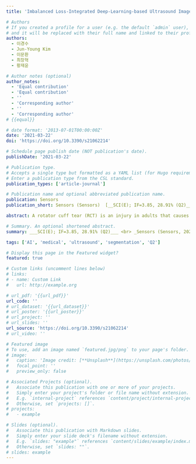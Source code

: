 ```yaml
---
title: 'Imbalanced Loss-Integrated Deep-Learning-based Ultrasound Image Analysis for Diagnosis of Rotator-Cuff Tear'

# Authors
# If you created a profile for a user (e.g. the default `admin` user), write the username (folder name) here
# and it will be replaced with their full name and linked to their profile.
authors:
  - 이경수
  - Jun-Young Kim
  - 이문환
  - 최창혁
  - 황재윤

# Author notes (optional)
author_notes:
  - 'Equal contribution'
  - 'Equal contribution'
  - ''
  - 'Corresponding author'
  - ''
  - 'Corresponding author'
# {{equal}}

# date format: '2013-07-01T00:00:00Z'
date: '2021-03-22'
doi: 'https://doi.org/10.3390/s21062214'

# Schedule page publish date (NOT publication's date).
publishDate: '2021-03-22'

# Publication type.
# Accepts a single type but formatted as a YAML list (for Hugo requirements).
# Enter a publication type from the CSL standard.
publication_types: ['article-journal']

# Publication name and optional abbreviated publication name.
publication: Sensors
publication_short: Sensors (Sensors)  [__SCI(E); IF=3.85, 28.91% (Q2)__]

abstract: A rotator cuff tear (RCT) is an injury in adults that causes difficulty in moving, weakness, and pain. Only limited diagnostic tools such as magnetic resonance imaging (MRI) and ultrasound Imaging (UI) systems can be utilized for an RCT diagnosis. Although UI offers comparable performance at a lower cost to other diagnostic instruments such as MRI, speckle noise can occur the degradation of the image resolution. Conventional vision-based algorithms exhibit inferior performance for the segmentation of diseased regions in UI. In order to achieve a better segmentation for diseased regions in UI, deep-learning-based diagnostic algorithms have been developed. However, it has not yet reached an acceptable level of performance for application in orthopedic surgeries. In this study, we developed a novel end-to-end fully convolutional neural network, denoted as Segmentation Model Adopting a pRe-trained Classification Architecture (SMART-CA), with a novel integrated on positive loss function (IPLF) to accurately diagnose the locations of RCT during an orthopedic examination using UI. Using the pre-trained network, SMART-CA can extract remarkably distinct features that cannot be extracted with a normal encoder. Therefore, it can improve the accuracy of segmentation. In addition, unlike other conventional loss functions, which are not suited for the optimization of deep learning models with an imbalanced dataset such as the RCT dataset, IPLF can efficiently optimize the SMART-CA. Experimental results have shown that SMART-CA offers an improved precision, recall, and dice coefficient of 0.604% (+38.4%), 0.942% (+14.0%) and 0.736% (+38.6%) respectively. The RCT segmentation from a normal ultrasound image offers the improved precision, recall, and dice coefficient of 0.337% (+22.5%), 0.860% (+15.8%) and 0.484% (+28.5%), respectively, in the RCT segmentation from an ultrasound image with severe speckle noise. The experimental results demonstrated the IPLF outperforms other conventional loss functions, and the proposed SMART-CA optimized with the IPLF showed better performance than other state-of-the-art networks for the RCT segmentation with high robustness to speckle noise.

# Summary. An optional shortened abstract.
summary: ___SCI(E); IF=3.85, 28.91% (Q2)___ <br> _Sensors (Sensors, 2021, Vol. 21, Issue 6)_

tags: ['AI', 'medical', 'ultrasound', 'segmentation', 'Q2']

# Display this page in the Featured widget?
featured: true

# Custom links (uncomment lines below)
# links:
# - name: Custom Link
#   url: http://example.org

# url_pdf: '{{url_pdf}}'
url_code: ''
# url_dataset: '{{url_dataset}}'
# url_poster: '{{url_poster}}'
# url_project: ''
# url_slides: ''
url_source: 'https://doi.org/10.3390/s21062214'
# url_video: ''

# Featured image
# To use, add an image named `featured.jpg/png` to your page's folder.
# image:
#   caption: 'Image credit: [**Unsplash**](https://unsplash.com/photos/pLCdAaMFLTE)'
#   focal_point: ''
#   preview_only: false

# Associated Projects (optional).
#   Associate this publication with one or more of your projects.
#   Simply enter your project's folder or file name without extension.
#   E.g. `internal-project` references `content/project/internal-project/index.md`.
#   Otherwise, set `projects: []`.
# projects:
#   - example

# Slides (optional).
#   Associate this publication with Markdown slides.
#   Simply enter your slide deck's filename without extension.
#   E.g. `slides: "example"` references `content/slides/example/index.md`.
#   Otherwise, set `slides: ""`.
# slides: example
---
```

